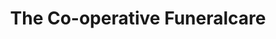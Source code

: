 ---
title: "The Co-operative Funeralcare"
url: /chatham/the-co-operative-funeralcare/
shop: funeral directors
---